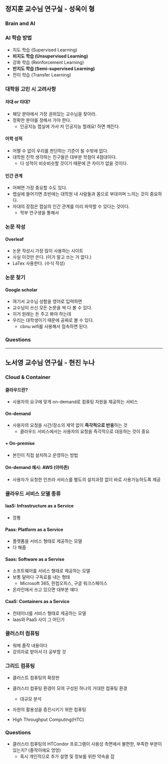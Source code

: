 ## 정지훈 교수님 연구실 - 성욱이 형
### Brain and AI

### AI 학습 방법
- 지도 학습 (Supervised Learning)
- **비지도 학습 (Unsupervised Learning)**
- 강화 학습 (Reinforcement Learning)
- **반지도 학습 (Semi-supervised Learning)**	
- 전이 학습 (Transfer Learning)

### 대학원 고민 시 고려사항
#### 자대 or 타대?
- 해당 분야에서 가장 권위있는 교수님을 찾아라.
- 정확한 분야를 정해서 가야 한다.
	- 인공지능 랩실에 가서 저 인공지능 할래요! 하면 깨진다.

#### 어학 성적
- 어쩔 수 없이 우리를 판단하는 기준이 될 수밖에 없다.
- 대학원 진학 생각하는 친구들은 대부분 학점이 4점대이다.
	- 다 성적이 비슷비슷할 것이기 때문에 큰 차이가 없을 것이다.

#### 인간 관계
- 어쩌면 가장 중요할 수도 있다.
- 랩실에 들어가면 초반에는 대학원 내 사람들과 몸으로 부대끼며 느끼는 것이 중요하다.
- 자대의 장점은 랩실의 인간 관계를 미리 파악할 수 있다는 것이다.
	- 학부 연구생을 통해서

### 논문 작성
#### Overleaf
- 논문 작성시 가장 많이 사용하는 사이트
- 사실 이것만 쓴다. (이거 말고 쓰는 거 없다.)
- LaTex 사용한다. (수식 작성)

### 논문 찾기
#### Google scholar
- 여기서 교수님 성함을 영어로 입력하면
- 교수님이 쓰신 모든 논문을 싹 다 볼 수 있다.
- 이거 원래는 돈 주고 봐야 하는데
- 우리는 대학생이기 때문에 공짜로 볼 수 있다.
	- cbnu wifi를 사용해서 접속하면 된다.

### Questions

---
## 노서영 교수님 연구실 - 현진 누나
### Cloud & Container
#### 클라우드란?
- 사용자의 요구에 맞게 on-demand로 컴퓨팅 자원을 제공하는 서비스

#### On-demand
- 사용자의 요청을 시간/장소의 제약 없이 **즉각적으로 반응**하는 것
	- 클라우드 서비스에서는 사용자의 요청을 즉각적으로 대응하는 것이 중요

#### + On-premise
- 본인이 직접 설치하고 운영하는 방법

#### On-demand 예시: AWS (아마존)
- 사용자가 요청한 인프라 서비스를 별도의 설치과정 없이 바로 사용가능하도록 제공

### 클라우드 서비스 모델 종류
#### IaaS: Infrastructure as a Service
- 깡통

#### Paas: Platform as a Service
- 플랫폼을 서비스 형태로 제공하는 모델
- 다 해줌

#### Saas: Software as a Servise
- 소프트웨어를 서비스 형태로 제공하는 모델
- 보통 달마다 구독료를 내는 형태
	- Microsoft 365, 한컴오피스, 구글 워크스페이스
- 온라인에서 쓰고 있으면 대부분 얘다

#### CaaS: Containers as a Service
- 컨테이너를 서비스 형태로 제공하는 모델
- Iaas와 PaaS 사이 그 어딘가

### 클러스터 컴퓨팅
- 워메 졸작 내용이다
- 강의자료 받아서 더 공부할 것

### 그리드 컴퓨팅
- 클러스트 컴퓨팅의 확장판
- 클러스터 컴퓨팅 환경이 모여 구성된 하나의 거대한 컴퓨팅 환경
	- 대규모 분석

- 자원의 활용성을 증진시키기 위한 컴퓨팅
- High Throughput Computing(HTC)






### Questions
- 클러스터 컴퓨팅의 HTCondor 프로그램이 사용성 측면에서 불편한, 부족한 부분이 있는지? (졸작이에요 엉엉)
	- 혹시 개인적으로 추가 설명 및 정보를 위한 약속을 잡
